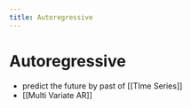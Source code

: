 ```yaml
---
title: Autoregressive
---
```


# Autoregressive
- predict the future by past of [[TIme Series]]
- [[Multi Variate AR]]














































































